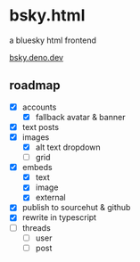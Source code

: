 # bsky.html
a bluesky html frontend

[bsky.deno.dev](https://bsky.deno.dev)

## roadmap
- [x] accounts
  - [x] fallback avatar & banner
- [x] text posts
- [x] images
  - [x] alt text dropdown
  - [ ] grid
- [x] embeds
  - [x] text
  - [x] image
  - [x] external
- [x] publish to sourcehut & github
- [x] rewrite in typescript
- [ ] threads
  - [ ] user
  - [ ] post
